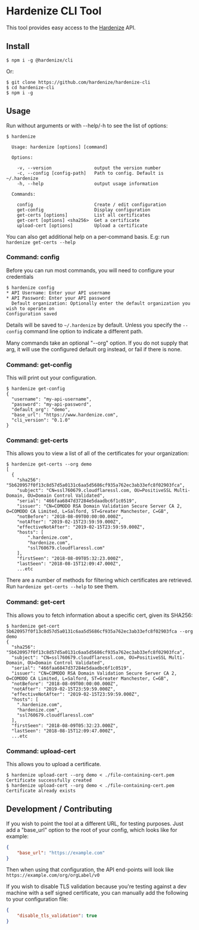 # Hardenize CLI Tool

This tool provides easy access to the [Hardenize](https://www.hardenize.com) API.

## Install

```shell
$ npm i -g @hardenize/cli
```

Or:

```shell
$ git clone https://github.com/hardenize/hardenize-cli
$ cd hardenize-cli
$ npm i -g
```

## Usage

Run without arguments or with --help/-h to see the list of options:

```shell
$ hardenize

  Usage: hardenize [options] [command]

  Options:

    -v, --version                output the version number
    -c, --config [config-path]   Path to config. Default is ~/.hardenize
    -h, --help                   output usage information

  Commands:

    config                       Create / edit configuration
    get-config                   Display configuration
    get-certs [options]          List all certificates
    get-cert [options] <sha256>  Get a certificate
    upload-cert [options]        Upload a certificate
```

You can also get additional help on a per-command basis. E.g: run `hardenize get-certs --help`

### Command: config

Before you can run most commands, you will need to configure your credentials

```shell
$ hardenize config
* API Username: Enter your API username
* API Password: Enter your API password
  Default organization: Optionally enter the default organization you wish to operate on
Configuration saved
```

Details will be saved to `~/.hardenize` by default. Unless you specify the `--config`
command line option to indicate a different path.

Many commands take an optional "--org" option. If you do not supply that arg, it will
use the configured default org instead, or fail if there is none.

### Command: get-config

This will print out your configuration.

```shell
$ hardenize get-config
{
  "username": "my-api-username",
  "password": "my-api-password",
  "default_org": "demo",
  "base_url": "https://www.hardenize.com",
  "cli_version": "0.1.0"
}
```

### Command: get-certs

This allows you to view a list of all of the certificates for your organization:

```shell
$ hardenize get-certs --org demo
[
  {
    "sha256": "5b620957f0f13c8d57d5a0131c6aa5d5686cf935a762ec3ab33efc8f02903fca",
    "subject": "CN=ssl760679.cloudflaressl.com, OU=PositiveSSL Multi-Domain, OU=Domain Control Validated",
    "serial": "466faa6847d37284e5daadbc6f1c0519",
    "issuer": "CN=COMODO RSA Domain Validation Secure Server CA 2, O=COMODO CA Limited, L=Salford, ST=Greater Manchester, C=GB",
    "notBefore": "2018-08-09T00:00:00.000Z",
    "notAfter": "2019-02-15T23:59:59.000Z",
    "effectiveNotAfter": "2019-02-15T23:59:59.000Z",
    "hosts": [
        ".hardenize.com",
        "hardenize.com",
        "ssl760679.cloudflaressl.com"
    ],
    "firstSeen": "2018-08-09T05:32:23.000Z",
    "lastSeen": "2018-08-15T12:09:47.000Z",
    ...etc
```

There are a number of methods for filtering which certificates are retrieved. Run `hardenize get-certs --help` to see them.

### Command: get-cert <sha256>

This allows you to fetch information about a specific cert, given its SHA256:

```shell
$ hardenize get-cert 5b620957f0f13c8d57d5a0131c6aa5d5686cf935a762ec3ab33efc8f02903fca --org demo
{
  "sha256": "5b620957f0f13c8d57d5a0131c6aa5d5686cf935a762ec3ab33efc8f02903fca",
  "subject": "CN=ssl760679.cloudflaressl.com, OU=PositiveSSL Multi-Domain, OU=Domain Control Validated",
  "serial": "466faa6847d37284e5daadbc6f1c0519",
  "issuer": "CN=COMODO RSA Domain Validation Secure Server CA 2, O=COMODO CA Limited, L=Salford, ST=Greater Manchester, C=GB",
  "notBefore": "2018-08-09T00:00:00.000Z",
  "notAfter": "2019-02-15T23:59:59.000Z",
  "effectiveNotAfter": "2019-02-15T23:59:59.000Z",
  "hosts": [
    ".hardenize.com",
    "hardenize.com",
    "ssl760679.cloudflaressl.com"
  ],
  "firstSeen": "2018-08-09T05:32:23.000Z",
  "lastSeen": "2018-08-15T12:09:47.000Z",
  ...etc
```

### Command: upload-cert

This allows you to upload a certificate.

```shell
$ hardenize upload-cert --org demo < ./file-containing-cert.pem 
Certificate successfully created
$ hardenize upload-cert --org demo < ./file-containing-cert.pem 
Certificate already exists
```

## Development / Contributing

If you wish to point the tool at a different URL, for testing purposes. Just add a "base_url" option to the root of your config, which looks like for example:

```json
{
    "base_url": "https://example.com"
}
```

Then when using that configuration, the API end-points will look like `https://example.com/org/orgLabel/v0`

If you wish to disable TLS validation because you're testing against a dev machine with a self signed certificate, you can manually add the following to your configuration file:

```json
{
    "disable_tls_validation": true
}
```